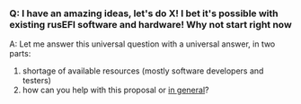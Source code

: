 ### Q: I have an amazing ideas, let's do X! I bet it's possible with existing rusEFI software and hardware! Why not start right now

A: Let me answer this universal question with a universal answer, in two parts:

   1) shortage of available resources (mostly software developers and testers)
   2) how can you help with this proposal or [in general](HOWTO-help-rusEFI.md)?
